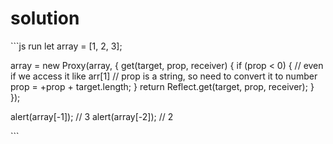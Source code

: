 # solution

\`\`\`js run let array = \[1, 2, 3\];

array = new Proxy\(array, { get\(target, prop, receiver\) { if \(prop &lt; 0\) { // even if we access it like arr\[1\] // prop is a string, so need to convert it to number prop = +prop + target.length; } return Reflect.get\(target, prop, receiver\); } }\);

alert\(array\[-1\]\); // 3 alert\(array\[-2\]\); // 2

\`\`\`

